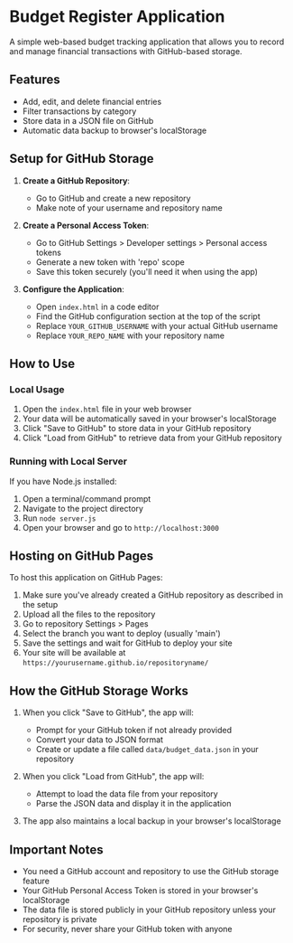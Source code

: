 # Budget Register Application

A simple web-based budget tracking application that allows you to record and manage financial transactions with GitHub-based storage.

## Features

- Add, edit, and delete financial entries
- Filter transactions by category
- Store data in a JSON file on GitHub
- Automatic data backup to browser's localStorage

## Setup for GitHub Storage

1. **Create a GitHub Repository**:
   - Go to GitHub and create a new repository
   - Make note of your username and repository name

2. **Create a Personal Access Token**:
   - Go to GitHub Settings > Developer settings > Personal access tokens
   - Generate a new token with 'repo' scope
   - Save this token securely (you'll need it when using the app)

3. **Configure the Application**:
   - Open `index.html` in a code editor
   - Find the GitHub configuration section at the top of the script
   - Replace `YOUR_GITHUB_USERNAME` with your actual GitHub username
   - Replace `YOUR_REPO_NAME` with your repository name

## How to Use

### Local Usage

1. Open the `index.html` file in your web browser
2. Your data will be automatically saved in your browser's localStorage
3. Click "Save to GitHub" to store data in your GitHub repository
4. Click "Load from GitHub" to retrieve data from your GitHub repository

### Running with Local Server

If you have Node.js installed:

1. Open a terminal/command prompt
2. Navigate to the project directory
3. Run `node server.js`
4. Open your browser and go to `http://localhost:3000`

## Hosting on GitHub Pages

To host this application on GitHub Pages:

1. Make sure you've already created a GitHub repository as described in the setup
2. Upload all the files to the repository
3. Go to repository Settings > Pages
4. Select the branch you want to deploy (usually 'main')
5. Save the settings and wait for GitHub to deploy your site
6. Your site will be available at `https://yourusername.github.io/repositoryname/`

## How the GitHub Storage Works

1. When you click "Save to GitHub", the app will:
   - Prompt for your GitHub token if not already provided
   - Convert your data to JSON format
   - Create or update a file called `data/budget_data.json` in your repository

2. When you click "Load from GitHub", the app will:
   - Attempt to load the data file from your repository
   - Parse the JSON data and display it in the application

3. The app also maintains a local backup in your browser's localStorage

## Important Notes

- You need a GitHub account and repository to use the GitHub storage feature
- Your GitHub Personal Access Token is stored in your browser's localStorage
- The data file is stored publicly in your GitHub repository unless your repository is private
- For security, never share your GitHub token with anyone